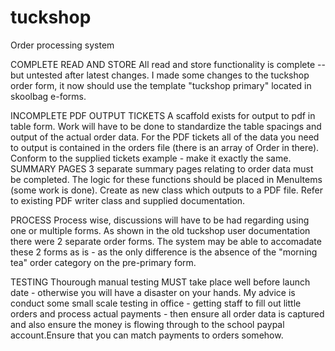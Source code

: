 # tuckshop
Order processing system

COMPLETE
	READ AND STORE
All read and store functionality is complete --  but untested after latest changes.
I made some changes to the tuckshop order form, it now should use the template "tuckshop primary" located in skoolbag e-forms. 

INCOMPLETE
	PDF OUTPUT
	TICKETS
A scaffold exists for output to pdf in table form. Work will have to be done to standardize the table spacings and output of the actual order data. For the PDF tickets all of the data you need to output is contained in the orders file (there is an array of Order in there). Conform to the supplied tickets example - make it exactly the same.
	SUMMARY PAGES
	3 separate summary pages relating to order data must be completed. The logic for these functions should be placed in MenuItems (some work is done). Create as new class which outputs to a PDF file. Refer to existing PDF writer class and supplied documentation.


PROCESS
Process wise, discussions will have to be had regarding using one or multiple forms. As shown in the old tuckshop user documentation there were 2 separate order forms. The system may be able to accomadate these 2 forms as is - as the only difference is the absence of the "morning tea" order category on the pre-primary form. 

TESTING
Thourough manual testing MUST take place well before launch date - otherwise you will have a disaster on your hands.
My advice is conduct some small scale testing in office - getting staff to fill out little orders and process actual payments - then ensure all order data is captured and also ensure the money is flowing through to the school paypal account.Ensure that you can match payments to orders somehow.

